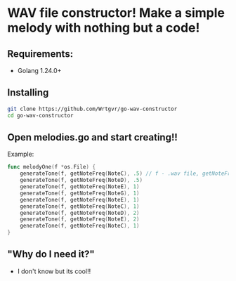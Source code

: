 # WAV file constructor! Make a simple melody with nothing but a code!
## Requirements:
- Golang 1.24.0+
## Installing
```bash
git clone https://github.com/Wrtgvr/go-wav-constructor
cd go-wav-constructor
```
## Open melodies.go and start creating!!
Example:
```go
func melodyOne(f *os.File) {
	generateTone(f, getNoteFreq(NoteC), .5) // f - .wav file, getNoteFreq - frequency of given note, .5 - note duration in seconds
	generateTone(f, getNoteFreq(NoteD), .5)
	generateTone(f, getNoteFreq(NoteE), 1)
	generateTone(f, getNoteFreq(NoteG), 1)
	generateTone(f, getNoteFreq(NoteE), 1)
	generateTone(f, getNoteFreq(NoteC), 1)
	generateTone(f, getNoteFreq(NoteD), 2)
	generateTone(f, getNoteFreq(NoteE), 2)
	generateTone(f, getNoteFreq(NoteC), 1)
}
```
## "Why do I need it?"
- I don't know but its cool!!
